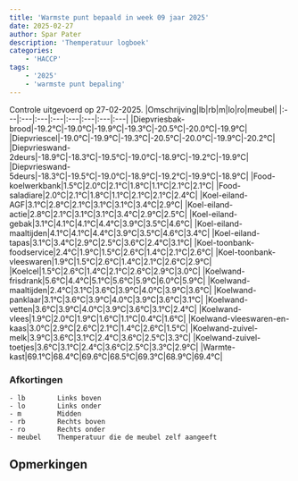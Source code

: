 ```yaml
---
title: 'Warmste punt bepaald in week 09 jaar 2025'
date: 2025-02-27
author: Spar Pater
description: 'Themperatuur logboek'
categories:
    - 'HACCP'
tags:
    - '2025'
    - 'warmste punt bepaling'
---
```

Controle uitgevoerd op 27-02-2025.
|Omschrijving|lb|rb|m|lo|ro|meubel|
|:---|:---|:---|:---|:---|:---|:---|:---|
|Diepvriesbak-brood|-19.2°C|-19.0°C|-19.9°C|-19.3°C|-20.5°C|-20.0°C|-19.9°C|
|Diepvriescel|-19.0°C|-19.9°C|-19.3°C|-20.5°C|-20.0°C|-19.9°C|-20.2°C|
|Diepvrieswand-2deurs|-18.9°C|-18.3°C|-19.5°C|-19.0°C|-18.9°C|-19.2°C|-19.9°C|
|Diepvrieswand-5deurs|-18.3°C|-19.5°C|-19.0°C|-18.9°C|-19.2°C|-19.9°C|-18.9°C|
|Food-koelwerkbank|1.5°C|2.0°C|2.1°C|1.8°C|1.1°C|2.1°C|2.1°C|
|Food-saladiare|2.0°C|2.1°C|1.8°C|1.1°C|2.1°C|2.1°C|2.4°C|
|Koel-eiland-AGF|3.1°C|2.8°C|2.1°C|3.1°C|3.1°C|3.4°C|2.9°C|
|Koel-eiland-actie|2.8°C|2.1°C|3.1°C|3.1°C|3.4°C|2.9°C|2.5°C|
|Koel-eiland-gebak|3.1°C|4.1°C|4.1°C|4.4°C|3.9°C|3.5°C|4.6°C|
|Koel-eiland-maaltijden|4.1°C|4.1°C|4.4°C|3.9°C|3.5°C|4.6°C|3.4°C|
|Koel-eiland-tapas|3.1°C|3.4°C|2.9°C|2.5°C|3.6°C|2.4°C|3.1°C|
|Koel-toonbank-foodservice|2.4°C|1.9°C|1.5°C|2.6°C|1.4°C|2.1°C|2.6°C|
|Koel-toonbank-vleeswaren|1.9°C|1.5°C|2.6°C|1.4°C|2.1°C|2.6°C|2.9°C|
|Koelcel|1.5°C|2.6°C|1.4°C|2.1°C|2.6°C|2.9°C|3.0°C|
|Koelwand-frisdrank|5.6°C|4.4°C|5.1°C|5.6°C|5.9°C|6.0°C|5.9°C|
|Koelwand-maaltijden|2.4°C|3.1°C|3.6°C|3.9°C|4.0°C|3.9°C|3.6°C|
|Koelwand-panklaar|3.1°C|3.6°C|3.9°C|4.0°C|3.9°C|3.6°C|3.1°C|
|Koelwand-vetten|3.6°C|3.9°C|4.0°C|3.9°C|3.6°C|3.1°C|2.4°C|
|Koelwand-vlees|1.9°C|2.0°C|1.9°C|1.6°C|1.1°C|0.4°C|1.6°C|
|Koelwand-vleeswaren-en-kaas|3.0°C|2.9°C|2.6°C|2.1°C|1.4°C|2.6°C|1.5°C|
|Koelwand-zuivel-melk|3.9°C|3.6°C|3.1°C|2.4°C|3.6°C|2.5°C|3.3°C|
|Koelwand-zuivel-toetjes|3.6°C|3.1°C|2.4°C|3.6°C|2.5°C|3.3°C|2.9°C|
|Warmte-kast|69.1°C|68.4°C|69.6°C|68.5°C|69.3°C|68.9°C|69.4°C|

### Afkortingen
    - lb        Links boven
    - lo        Links onder
    - m         Midden
    - rb        Rechts boven
    - ro        Rechts onder
    - meubel    Themperatuur die de meubel zelf aangeeft

## Opmerkingen


